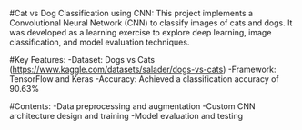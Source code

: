 #Cat vs Dog Classification using CNN:
This project implements a Convolutional Neural Network (CNN) to classify images of cats and dogs. It was developed as a learning exercise to explore deep learning, image classification, and model evaluation       techniques.

#Key Features:
-Dataset: Dogs vs Cats (https://www.kaggle.com/datasets/salader/dogs-vs-cats)
-Framework: TensorFlow and Keras
-Accuracy: Achieved a classification accuracy of 90.63%

#Contents:
-Data preprocessing and augmentation
-Custom CNN architecture design and training
-Model evaluation and testing
